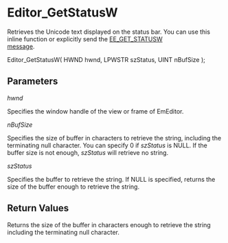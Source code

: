 # Editor\_GetStatusW

Retrieves the Unicode text displayed on the status bar. You can use this
inline function or explicitly send the [EE\_GET\_STATUSW \
message](../message/ee_get_statusw).

Editor\_GetStatusW( HWND hwnd, LPWSTR szStatus, UINT nBufSize );

## Parameters

_hwnd_

Specifies the window handle of the view or frame of EmEditor.

_nBufSize_

Specifies the size of buffer in characters to retrieve the string, including
the terminating null character. You can specify 0 if _szStatus_ is
NULL. If the buffer size is not enough, _szStatus_ will retrieve no
string.

_szStatus_

Specifies the buffer to retrieve the string. If NULL is specified, returns
the size of the buffer enough to retrieve the string.

## Return Values

Returns the size of the buffer in characters enough to retrieve the string
including the terminating null character.
